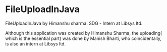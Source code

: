 # FileUploadInJava
FileUploadInJava by Himanshu sharma. SDG - Intern at Libsys ltd.

Although this application was created by Himanshu Sharma, the uploading( which is the essential part) was done by Manish Bharti, who coincidentally, is also an intern at Libsys ltd.
